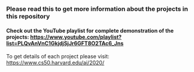 ### Please read this to get more information about the projects in this repository
#### Check out the YouTube playlist for complete demonstration of the projects: https://www.youtube.com/playlist?list=PLQvAnVnC1GkjdjSjJr6GFT8O2TAc6_Jns

To get details of each project please visit:
https://www.cs50.harvard.edu/ai/2020/
